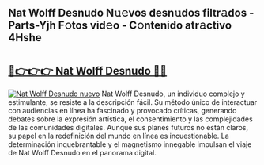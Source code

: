 ## Nat Wolff Desnudo N𝚞𝚎vos desn𝚞dos filtr𝚊dos - Parts-Yjh F𝚘tos vid𝚎o - C𝚘ntenido atr𝚊ctivo 4Hshe

# <h2><a href="http://mb62tn.tromn.icu/?c=Nat+Wolff+Desnudo">🔗👉👉👉 Nat Wolff Desnudo 🔗🔗</a></h2>

[![Nat Wolff Desnudo nuevo](https://i.imgur.com/pEAQMta.gif)](http://mb62tn.tromn.icu/?c=Nat+Wolff+Desnudo)
Nat Wolff Desnudo, un individuo complejo y estimulante, se resiste a la descripción fácil. Su método único de interactuar con audiencias en línea ha fascinado y provocado críticas, generando debates sobre la expresión artística, el consentimiento y las complejidades de las comunidades digitales. Aunque sus planes futuros no están claros, su papel en la redefinición del mundo en línea es incuestionable. La determinación inquebrantable y el magnetismo innegable impulsan el viaje de Nat Wolff Desnudo en el panorama digital.
